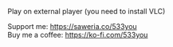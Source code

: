 Play on external player (you need to install VLC)

Support me: https://saweria.co/533you<br>
Buy me a coffee: https://ko-fi.com/533you
